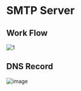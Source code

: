 # SMTP Server

## Work Flow
![1](https://github.com/user-attachments/assets/0b20a770-c2e7-4a7a-95dd-e74a7ca6f51f)

## DNS Record
![image](https://github.com/user-attachments/assets/609647f7-993b-4a30-ae63-2ee70c5a2e6f)

